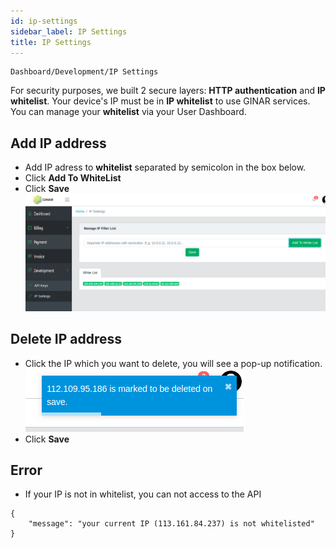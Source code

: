 ```yaml
---
id: ip-settings
sidebar_label: IP Settings
title: IP Settings
---
```


```
Dashboard/Development/IP Settings
```
For security purposes, we built 2 secure layers: **HTTP authentication** and **IP whitelist**.
Your device's IP must be in **IP whitelist** to use GINAR services. You can manage your **whitelist** via your User Dashboard.

## Add IP address
* Add IP adress to **whitelist** separated by semicolon in the box below.
* Click **Add To WhiteList**
* Click **Save**
![IP_settings](https://github.com/GINARTeam/docs/blob/master/docs/Integration/2.IP_settings.png?raw=true)

## Delete IP address
* Click the IP which you want to delete, you will see a pop-up notification.
![delIP](https://raw.githubusercontent.com/ginarteam/docs/master/docs/Integration/delIP.png)
* Click **Save**

## Error
* If your IP is not in whitelist, you can not access to the API
```
{
    "message": "your current IP (113.161.84.237) is not whitelisted"
}
```
